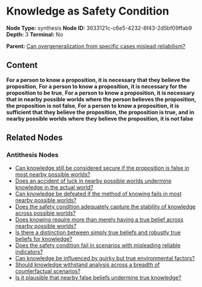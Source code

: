 # Knowledge as Safety Condition

**Node Type:** synthesis
**Node ID:** 3633121c-c6e5-4232-8f43-2d5bf09ffab9
**Depth:** 3
**Terminal:** No

**Parent:** [Can overgeneralization from specific cases mislead reliabilism?](can-overgeneralization-from-specific-cases-mislead-reliabilism-antithesis-6c13fb64-3688-43b2-bc88-4b8a4e7cc868.md)

## Content

**For a person to know a proposition, it is necessary that they believe the proposition**, **For a person to know a proposition, it is necessary for the proposition to be true**, **For a person to know a proposition, it is necessary that in nearby possible worlds where the person believes the proposition, the proposition is not false**, **For a person to know a proposition, it is sufficient that they believe the proposition, the proposition is true, and in nearby possible worlds where they believe the proposition, it is not false**

## Related Nodes

### Antithesis Nodes

- [Can knowledge still be considered secure if the proposition is false in most nearby possible worlds?](can-knowledge-still-be-considered-secure-if-the-proposition-is-false-in-most-nearby-possible-worlds-antithesis-d7e6ccd4-f8b7-48fa-81b1-e8657d7a25c5.md)
- [Does an accident of luck in nearby possible worlds undermine knowledge in the actual world?](does-an-accident-of-luck-in-nearby-possible-worlds-undermine-knowledge-in-the-actual-world-antithesis-62191298-15dc-4b93-9463-c183907f380f.md)
- [Can knowledge be defeated if the method of knowing fails in most nearby possible worlds?](can-knowledge-be-defeated-if-the-method-of-knowing-fails-in-most-nearby-possible-worlds-antithesis-9a9ae98a-3c6f-4374-8371-388a2fa48daf.md)
- [Does the safety condition adequately capture the stability of knowledge across possible worlds?](does-the-safety-condition-adequately-capture-the-stability-of-knowledge-across-possible-worlds-antithesis-198312b1-bf36-4cba-af72-e9936963541a.md)
- [Does knowing require more than merely having a true belief across nearby possible worlds?](does-knowing-require-more-than-merely-having-a-true-belief-across-nearby-possible-worlds-antithesis-c847be1b-cf03-46ec-beb4-2390ca8987ea.md)
- [Is there a distinction between simply true beliefs and robustly true beliefs for knowledge?](is-there-a-distinction-between-simply-true-beliefs-and-robustly-true-beliefs-for-knowledge-antithesis-1750c5f5-f6b8-4ca8-b598-55ff799b71b5.md)
- [Does the safety condition fail in scenarios with misleading reliable indicators?](does-the-safety-condition-fail-in-scenarios-with-misleading-reliable-indicators-antithesis-e09564e9-cc69-4682-91ee-5816b0e8f3f9.md)
- [Can knowledge be influenced by quirky but true environmental factors?](can-knowledge-be-influenced-by-quirky-but-true-environmental-factors-antithesis-1eb0a8af-d8c3-437b-b287-c68708dfc21e.md)
- [Should knowledge withstand analysis across a breadth of counterfactual scenarios?](should-knowledge-withstand-analysis-across-a-breadth-of-counterfactual-scenarios-antithesis-592bb498-4c69-4edc-b688-4cbb5a435dd4.md)
- [Is it plausible that nearby false beliefs undermine true knowledge?](is-it-plausible-that-nearby-false-beliefs-undermine-true-knowledge-antithesis-fcf3dbbf-def9-4bb4-8a30-342fd02b77d7.md)
